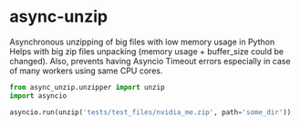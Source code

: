 # async-unzip
Asynchronous unzipping of big files with low memory usage in Python
Helps with big zip files unpacking (memory usage + buffer_size could be changed).
Also, prevents having Asyncio Timeout errors especially in case of many workers using same CPU cores.

```python
from async_unzip.unzipper import unzip
import asyncio

asyncio.run(unzip('tests/test_files/nvidia_me.zip', path='some_dir'))
```
